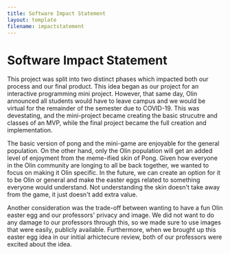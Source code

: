 ```yaml
---
title: Software Impact Statement
layout: template
filename: impactstatement
---
```


# Software Impact Statement
This project was split into two distinct phases which impacted both our process and our final product. This  idea began as our project for an interactive programming mini project. However, that same day, Olin announced all students would have to leave campus and we would be virtual for the remainder of the semester due to COVID-19. This was devestating, and the mini-project became creating the basic strucutre and classes of an MVP, while the final project became the full creation and implementation.

The basic version of pong and the mini-game are enjoyable for the general population. On the other hand, only the Olin population will get an added level of enjoyment from the meme-ified skin of Pong. Given how everyone in the Olin community are longing to all be back together, we wanted to focus on making it Olin specific. In the future, we can create an option for it to be Olin or general and make the easter eggs related to something everyone would understand. Not understanding the skin doesn't take away from the game, it just doesn't add extra value.

Another consideration was the trade-off between wanting to have a fun Olin easter egg and our professors' privacy and image. We did not want to do any damage to our professors through this, so we made sure to use images that were easily, publicly available. Furthermore, when we brought up this easter egg idea in our initial arhictecure review, both of our professors were excited about the idea.
